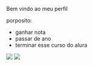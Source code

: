 Bem vindo ao meu perfil

porposito:
- ganhar nota
- passar de ano
- terminar esse curso do alura

 ![](https://media.tenor.com/0ypbaSVlEG0AAAAj/roblox-speechbubble.gif)
  ![](https://media1.tenor.com/m/GdKw4sakXcUAAAAd/roblox-drama-ai-meme.gif)
